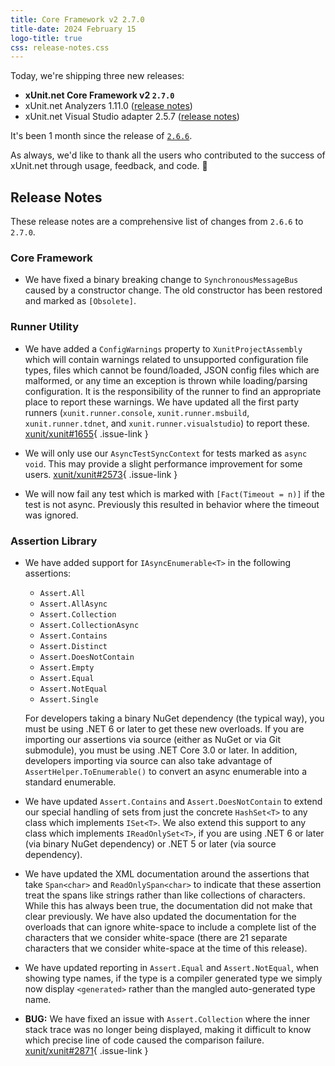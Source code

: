 ```yaml
---
title: Core Framework v2 2.7.0
title-date: 2024 February 15
logo-title: true
css: release-notes.css
---
```


Today, we're shipping three new releases:

* **xUnit.net Core Framework v2 `2.7.0`**
* xUnit.net Analyzers 1.11.0 ([release notes](/releases/analyzers/1.11.0))
* xUnit.net Visual Studio adapter 2.5.7 ([release notes](/releases/visualstudio/2.5.7))

It's been 1 month since the release of [`2.6.6`](2.6.6).

As always, we'd like to thank all the users who contributed to the success of xUnit.net through usage, feedback, and code. 🎉

## Release Notes

These release notes are a comprehensive list of changes from `2.6.6` to `2.7.0`.

### Core Framework

* We have fixed a binary breaking change to `SynchronousMessageBus` caused by a constructor change. The old constructor has been restored and marked as `[Obsolete]`.

### Runner Utility

* We have added a `ConfigWarnings` property to `XunitProjectAssembly` which will contain warnings related to unsupported configuration file types, files which cannot be found/loaded, JSON config files which are malformed, or any time an exception is thrown while loading/parsing configuration. It is the responsibility of the runner to find an appropriate place to report these warnings. We have updated all the first party runners (`xunit.runner.console`, `xunit.runner.msbuild`, `xunit.runner.tdnet`, and `xunit.runner.visualstudio`) to report these. [xunit/xunit#1655](https://github.com/xunit/xunit/issues/1655){ .issue-link }

* We will only use our `AsyncTestSyncContext` for tests marked as `async void`. This may provide a slight performance improvement for some users. [xunit/xunit#2573](https://github.com/xunit/xunit/issues/2573){ .issue-link }

* We will now fail any test which is marked with `[Fact(Timeout = n)]` if the test is not async. Previously this resulted in behavior where the timeout was ignored.

### Assertion Library

* We have added support for `IAsyncEnumerable<T>` in the following assertions:

  * `Assert.All`
  * `Assert.AllAsync`
  * `Assert.Collection`
  * `Assert.CollectionAsync`
  * `Assert.Contains`
  * `Assert.Distinct`
  * `Assert.DoesNotContain`
  * `Assert.Empty`
  * `Assert.Equal`
  * `Assert.NotEqual`
  * `Assert.Single`

  For developers taking a binary NuGet dependency (the typical way), you must be using .NET 6 or later to get these new overloads. If you are importing our assertions via source (either as NuGet or via Git submodule), you must be using .NET Core 3.0 or later. In addition, developers importing via source can also take advantage of `AssertHelper.ToEnumerable()` to convert an async enumerable into a standard enumerable.

* We have updated `Assert.Contains` and `Assert.DoesNotContain` to extend our special handling of sets from just the concrete `HashSet<T>` to any class which implements `ISet<T>`. We also extend this support to any class which implements `IReadOnlySet<T>`, if you are using .NET 6 or later (via binary NuGet dependency) or .NET 5 or later (via source dependency).

* We have updated the XML documentation around the assertions that take `Span<char>` and `ReadOnlySpan<char>` to indicate that these assertion treat the spans like strings rather than like collections of characters. While this has always been true, the documentation did not make that clear previously. We have also updated the documentation for the overloads that can ignore white-space to include a complete list of the characters that we consider white-space (there are 21 separate characters that we consider white-space at the time of this release).

* We have updated reporting in `Assert.Equal` and `Assert.NotEqual`, when showing type names, if the type is a compiler generated type we simply now display `<generated>` rather than the mangled auto-generated type name.

* **BUG:** We have fixed an issue with `Assert.Collection` where the inner stack trace was no longer being displayed, making it difficult to know which precise line of code caused the comparison failure. [xunit/xunit#2871](https://github.com/xunit/xunit/issues/2871){ .issue-link }
